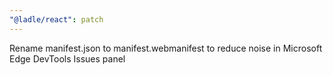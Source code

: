 ```yaml
---
"@ladle/react": patch
---
```


Rename manifest.json to manifest.webmanifest to reduce noise in Microsoft Edge DevTools Issues panel
